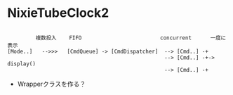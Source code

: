 # NixieTubeClock2

## 

```
         複数投入    FIFO                         concurrent      一度に表示
[Mode..]   -->>>   [CmdQueue] -> [CmdDispatcher]  --> [Cmd..] -+
                                                  --> [Cmd..] -+-> display()
                                                  --> [Cmd..] -+
```

* Wrapperクラスを作る？
